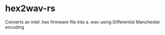 # hex2wav-rs
Converts an intel .hex firmware file into a .wav using Differential Manchester encoding

